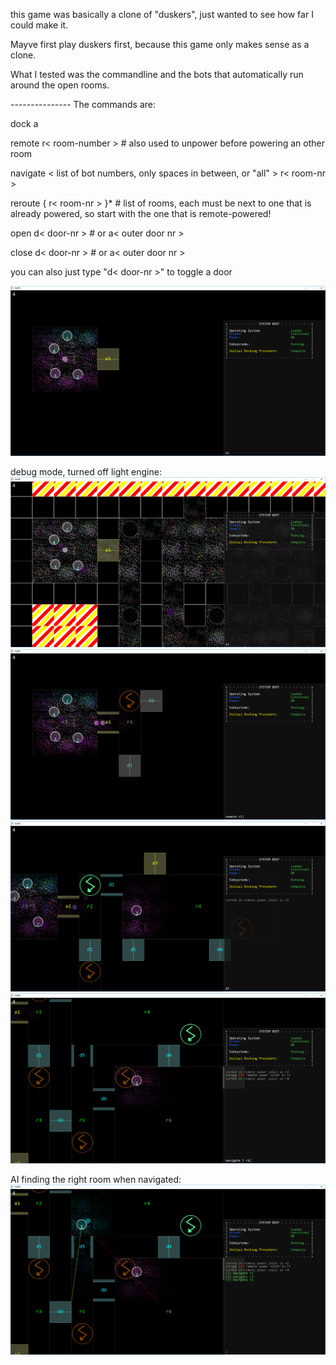 this game was basically a clone of "duskers", just wanted to see how far I could make it.

Mayve first play duskers first, because this game only makes sense as a clone.

What I tested was the commandline and the bots that automatically run around the open rooms.

---------------   The commands are:

dock a<dock-number>

remote r< room-number >   # also used to unpower before powering an other room

navigate < list of bot numbers, only spaces in between, or "all" > r< room-nr >

reroute { r< room-nr > }*  # list of rooms, each must be next to one that is already powered, so start with the one that is remote-powered!

open d< door-nr >  # or a< outer door nr >

close d< door-nr >  # or a< outer door nr >

you can also just type "d< door-nr >" to toggle a door

![alt tag](https://github.com/eme64/Hobby-Projects-Archive/blob/master/BlitzMax%20Projects/Games/drones%20game/img1.png?raw=true "drones")

debug mode, turned off light engine:
![alt tag](https://github.com/eme64/Hobby-Projects-Archive/blob/master/BlitzMax%20Projects/Games/drones%20game/img2.png?raw=true "drones")
![alt tag](https://github.com/eme64/Hobby-Projects-Archive/blob/master/BlitzMax%20Projects/Games/drones%20game/img3.png?raw=true "drones")
![alt tag](https://github.com/eme64/Hobby-Projects-Archive/blob/master/BlitzMax%20Projects/Games/drones%20game/img4.png?raw=true "drones")
![alt tag](https://github.com/eme64/Hobby-Projects-Archive/blob/master/BlitzMax%20Projects/Games/drones%20game/img5.png?raw=true "drones")

AI finding the right room when navigated:
![alt tag](https://github.com/eme64/Hobby-Projects-Archive/blob/master/BlitzMax%20Projects/Games/drones%20game/img6.png?raw=true "drones")
